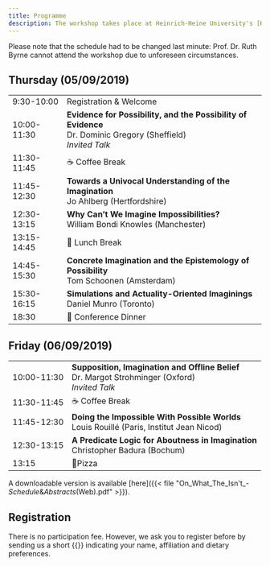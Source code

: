 ```yaml
---
title: Programme
description: The workshop takes place at Heinrich-Heine University's [Haus der Universität](/practical-information#venue) on the 5th and 6th September 2019. On both days, lunch will be provided.
---
```


Please note that the schedule had to be changed last minute: Prof. Dr. Ruth Byrne cannot attend the workshop due to unforeseen circumstances.

## Thursday (05/09/2019)
|||
|---|---|
|9:30-10:00|Registration & Welcome|
|10:00-11:30|**Evidence for Possibility, and the Possibility of Evidence**<br>Dr. Dominic Gregory (Sheffield)<br>_Invited Talk_|
|11:30-11:45|☕️ Coffee Break|
|11:45-12:30|**Towards a Univocal Understanding of the Imagination**<br>Jo Ahlberg (Hertfordshire)|
|12:30-13:15|**Why Can’t We Imagine Impossibilities?**<br>William Bondi Knowles (Manchester)|
|13:15-14:45|🍱 Lunch Break|
|14:45-15:30|**Concrete Imagination and the Epistemology of Possibility**<br>Tom Schoonen (Amsterdam)|
|15:30-16:15|**Simulations and Actuality-Oriented Imaginings**<br>Daniel Munro (Toronto)|
|18:30|🍲 Conference Dinner|

## Friday (06/09/2019)
|||
|---|---|
|10:00-11:30|**Supposition, Imagination and Offline Belief**<br>Dr. Margot Strohminger (Oxford)<br>_Invited Talk_|
|11:30-11:45|☕️ Coffee Break|
|11:45-12:30|**Doing the Impossible With Possible Worlds**<br>Louis Rouillé (Paris, Institut Jean Nicod)|
|12:30-13:15|**A Predicate Logic for Aboutness in Imagination**<br>Christopher Badura (Bochum)|
|13:15|🍕Pizza|

A downloadable version is available [here]({{< file "On_What_The_Isn't_-_Schedule_&_Abstracts_(Web).pdf" >}}).

## Registration
There is no participation fee. However, we ask you to register before by sending us a short {{<mail address="dgwp@phil.hhu.de" display="mail">}} indicating your name, affiliation and dietary preferences.